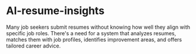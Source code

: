 # AI-resume-insights
Many job seekers submit resumes without knowing how well they align with specific job roles. There's a need for a system that analyzes resumes, matches them with job profiles, identifies improvement areas, and offers tailored career advice.
